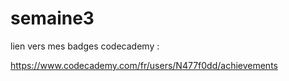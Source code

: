 # semaine3

lien vers mes badges codecademy : 

https://www.codecademy.com/fr/users/N477f0dd/achievements
